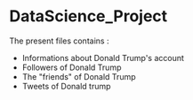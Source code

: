 # DataScience_Project

The present files contains :

- Informations about Donald Trump's account
- Followers of Donald Trump
- The "friends" of Donald Trump
- Tweets of Donald trump
